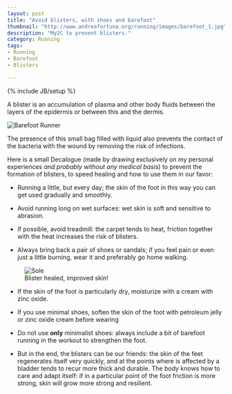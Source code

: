 ```yaml
---
layout: post
title: "Avoid blisters, with shoes and barefoot"
thumbnail: "http://www.andreafortuna.org/running/images/barefoot_1.jpg"
description: "My2C to prevent blisters."
category: Running
tags: 
- Running
- Barefoot
- Blisters

---
```

{% include JB/setup %}

A blister is an accumulation of plasma and other body fluids between the layers of the epidermis or between this and the dermis.

![Barefoot Runner](http://www.andreafortuna.org/running/images/barefoot_1.jpg)
<!-- more -->

The presence of this small bag filled with liquid also prevents the contact of the bacteria with the wound by removing the risk of infections.

Here is a small Decalogue (made by drawing exclusively on my personal experiences *and probably without any medical basis*) to prevent the formation of blisters, to speed healing and how to use them in our favor:

- Running a little, but every day; the skin of the foot in this way you can get used gradually and smoothly.

- Avoid running long on wet surfaces: wet skin is soft and sensitive to abrasion.

- If possible, avoid treadmill: the carpet tends to heat, friction together with the heat increases the risk of blisters.

- Always bring back a pair of shoes or sandals; if you feel pain or even just a little burning, wear it and preferably go home walking.

<figure>
  <img src="http://www.andreafortuna.org/running/images/barefoot_2.jpg" alt="Sole">
  <figcaption>Blister healed, improved skin!</figcaption>
</figure>

- If the skin of the foot is particularly dry, moisturize with a cream with zinc oxide.

- If you use minimal shoes, soften the skin of the foot with petroleum jelly or zinc oxide cream before wearing

- Do not use **only** minimalist shoes: always include a bit of barefoot running in the workout to strengthen the foot.

- But in the end, the blisters can be our friends: the skin of the feet regenerates itself very quickly, and at the points where is affected by a bladder tends to recur more thick and durable. 
The body knows how to care and adapt itself: if in a particular point of the foot friction is more strong, skin will grow more strong and resilient.
